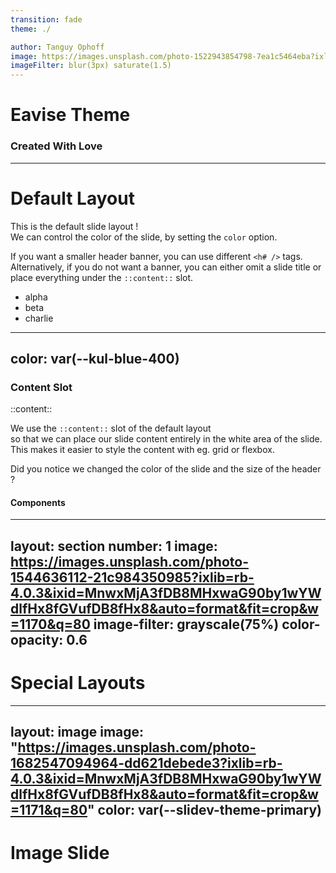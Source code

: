 ```yaml
---
transition: fade
theme: ./

author: Tanguy Ophoff
image: https://images.unsplash.com/photo-1522943854798-7ea1c5464eba?ixlib=rb-4.0.3&ixid=MnwxMjA3fDB8MHxwaG90by1wYWdlfHx8fGVufDB8fHx8&auto=format&fit=crop&w=1174&q=80
imageFilter: blur(3px) saturate(1.5)
---
```


# Eavise Theme
### Created With Love

---

# Default Layout

This is the default slide layout !  
We can control the color of the slide, by setting the `color` option.

If you want a smaller header banner, you can use different `<h# />` tags.  
Alternatively, if you do not want a banner, you can either omit a slide title or place everything under the `::content::` slot.

- alpha
- beta
- charlie

---
color: var(--kul-blue-400)
---

### Content Slot

::content::

We use the `::content::` slot of the default layout  
so that we can place our slide content entirely in the white area of the slide.  
This makes it easier to style the content with eg. grid or flexbox.

Did you notice we changed the color of the slide and the size of the header ?

#### Components
<div class="flex-(~ row justify-around) w-full mt-5">
  <IconEavise height="50px" />
  <LogoEavise height="50px" />
  <LogoEaviseKUL height="50px" />
</div>

<style>
  :deep(.slot-content) {
    @apply flex-(~ col items-center justify-center) text-center -mt-14;
  }
</style>


---
layout: section
number: 1
image: https://images.unsplash.com/photo-1544636112-21c984350985?ixlib=rb-4.0.3&ixid=MnwxMjA3fDB8MHxwaG90by1wYWdlfHx8fGVufDB8fHx8&auto=format&fit=crop&w=1170&q=80
image-filter: grayscale(75%)
color-opacity: 0.6
---

# Special Layouts

---
layout: image
image: "https://images.unsplash.com/photo-1682547094964-dd621debede3?ixlib=rb-4.0.3&ixid=MnwxMjA3fDB8MHxwaG90by1wYWdlfHx8fGVufDB8fHx8&auto=format&fit=crop&w=1171&q=80"
color: var(--slidev-theme-primary)
---

# Image Slide

<style>
  .slidev-layout {
    @apply flex flex-col flex-items-center flex-justify-center;
  }
</style>
